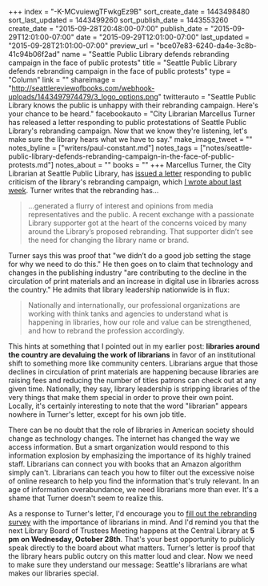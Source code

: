 +++
index = "-K-MCvuiewgTFwkgEz9B"
sort_create_date = 1443498480
sort_last_updated = 1443499260
sort_publish_date = 1443553260
create_date = "2015-09-28T20:48:00-07:00"
publish_date = "2015-09-29T12:01:00-07:00"
date = "2015-09-29T12:01:00-07:00"
last_updated = "2015-09-28T21:01:00-07:00"
preview_url = "bce07e83-6240-da4e-3c8b-41c94b06f2ad"
name = "Seattle Public Library defends rebranding campaign in the face of public protests"
title = "Seattle Public Library defends rebranding campaign in the face of public protests"
type = "Column"
link = ""
shareimage = "http://seattlereviewofbooks.com/webhook-uploads/1443497974479/3_logo_options.png"
twitterauto = "Seattle Public Library knows the public is unhappy with their rebranding campaign. Here's your chance to be heard."
facebookauto = "City Librarian Marcellus Turner has released a letter responding to public protestations of Seattle Public Library's rebranding campaign. Now that we know they're listening, let's make sure the library hears what we have to say."
make_image_tweet = ""
notes_byline = ["writers/paul-constant.md"]
notes_tags = ["notes/seattle-public-library-defends-rebranding-campaign-in-the-face-of-public-protests.md"]
notes_about = ""
books = ""
+++
Marcellus Turner, the City Librarian at Seattle Public Library, has [issued a letter](http://www.spl.org/about-the-library/leaders-and-organizations/city-librarian) responding to public criticism of the library's rebranding campaign, which [I wrote about last week](http://seattlereviewofbooks.com/notes/2015/09/21/help-seattle-public-library-remember-that-books-and-librarians-are-what-matter-most/). Turner writes that the rebranding has...

<blockquote>...generated a flurry of interest and opinions from media representatives and the public. A recent exchange with a passionate Library supporter got at the heart of the concerns voiced by many around the Library’s proposed rebranding. That supporter didn’t see the need for changing the library name or brand.</blockquote>

Turner says this was proof that "we didn’t do a good job setting the stage for why we need to do this." He then goes on to claim that technology and changes in the publishing industry "are contributing to the decline in the circulation of print materials and an increase in digital use in libraries across the country." He admits that library leadership nationwide is in flux:

<blockquote>Nationally and internationally, our professional organizations are working with think tanks and agencies to understand what is happening in libraries, how our role and value can be strengthened, and how to rebrand the profession accordingly.</blockquote>

This hints at something that I pointed out in my earlier post: **libraries around the country are devaluing the work of librarians** in favor of an institutional shift to something more like community centers. Librarians argue that those declines in circulation of print materials are happening because libraries are raising fees and reducing the number of titles patrons can check out at any given time. Nationally, they say, library leadership is stripping libraries of the very things that make them special in order to prove their own point. Locally, it's certainly interesting to note that the word "librarian" appears nowhere in Turner's letter, except for his own job title. 

There can be no doubt that the role of libraries in American society should change as technology changes. The internet has changed the way we access information. But a smart organization would respond to this information explosion by emphasizing the importance of its highly trained staff. Librarians can connect you with books that an Amazon algorithm simply can't. Librarians can teach you how to filter out the excessive noise of online research to help you find the information that's truly relevant. In an age of information overabundance, we need librarians more than ever. It's a shame that Turner doesn't seem to realize this.

As a response to Turner's letter, I'd encourage you to [fill out the rebranding survey](https://www.surveymonkey.com/r/PBTWRN2) with the importance of librarians in mind. And I'd remind you that the next Library Board of Trustees Meeting happens at the Central Library at **5 pm on Wednesday, October 28th**. That's your best opportunity to publicly speak directly to the board about what matters. Turner's letter is proof that the library hears public outcry on this matter loud and clear. Now we need to make sure they understand our message: Seattle's librarians are what makes our libraries special.